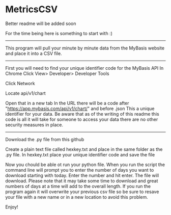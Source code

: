 MetricsCSV
==========
Better readme will be added soon

For the time being here is something to start with :)

_____

This program will pull your minute by minute data from the MyBasis website and place it into a CSV file.

____

First you will need to find your unique identifier code for the MyBasis API
In Chrome Click View> Developer> Developer Tools

Click Network

Locate api/v1/chart

Open that in a new tab
In the URL there will be a code after "https://app.mybasis.com/api/v1/chart/" and before .json
This a unique identifier for your data. 
Be aware that as of the writing of this readme this code is all it will take for someone to access 
your data there are no other security measures in place.


---
Download the .py file from this github

Create a plain text file called hexkey.txt and place in the same folder as the .py file.
In hexkey.txt place your unique identifier code and save the file

Now you chould be able ot run your python file.
When you run the script the command line will prompt you to enter the number of days you want to download starting with today.
Enter the number and hit enter.
The file will download.
Please note that it may take some time to download and great numbers of days at a time will add to the overall length.
If you run the program again it will overwrite your previous csv file so be sure to resave your file with a new name or in a new location to avoid this problem.

Enjoy!
